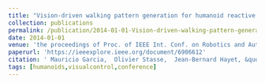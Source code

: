 ```yaml
---
title: "Vision-driven walking pattern generation for humanoid reactive walking"
collection: publications
permalink: /publication/2014-01-01-Vision-driven-walking-pattern-generation-for-humanoid-reactive-walking
date: 2014-01-01
venue: 'the proceedings of Proc. of IEEE Int. Conf. on Robotics and Automation (ICRA), ISBN: 9781479936861'
paperurl: 'https://ieeexplore.ieee.org/document/6906612'
citation: ' Mauricio Garcia,  Olivier Stasse,  Jean-Bernard Hayet, &quot;Vision-driven walking pattern generation for humanoid reactive walking.&quot; the proceedings of Proc. of IEEE Int. Conf. on Robotics and Automation (ICRA), ISBN: 9781479936861, 2014.'
tags: [humanoids,visualcontrol,conference]
---
```


